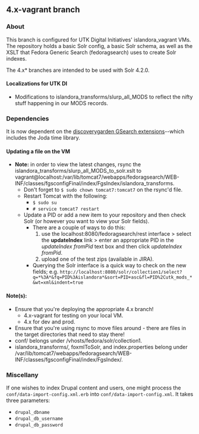 ## 4.x-vagrant branch ##

### About ###
This branch is configured for UTK Digital Initiatives' islandora_vagrant VMs. The repository holds a basic Solr config, a basic Solr schema, as well as the XSLT that Fedora Generic Search (fedoragsearch) uses to create Solr indexes.

The 4.x* branches are intended to be used with Solr 4.2.0.

#### Localizations for UTK DI ####
* Modifications to islandora_transforms/slurp_all_MODS to reflect the nifty stuff happening in our MODS records.

### Dependencies ###
It is now dependent on the [discoverygarden GSearch extensions](https://github.com/discoverygarden/dgi_gsearch_extensions)--which includes the Joda time library.


#### Updating a file on the VM
* __Note:__ in order to view the latest changes, rsync the islandora_transforms/slurp_all_MODS_to_solr.xslt to vagrant@localhost:/var/lib/tomcat7/webapps/fedoragsearch/WEB-INF/classes/fgsconfigFinal/index/FgsIndex/islandora_transforms.
	* Don't forget to `$ sudo chown tomcat7:tomcat7` on the rsync'd file.
	* Restart Tomcat with the following:
		* `$ sudo su`
		* `# service tomcat7 restart`
	* Update a PID or add a new item to your repository and then check Solr (or however you want to view your Solr fields).
		* There are a couple of ways to do this:
			1) use the localhost:8080/fedoragsearch/rest interface > select the __updateIndex__ link > enter an appropriate PID in the _updateIndex fromPid_ text box and then click _updateIndex fromPid_.
			2) upload one of the test zips (available in JIRA).
		* Querying the Solr interface is a quick way to check on the new fields; e.g. `http://localhost:8080/solr/collection1/select?q=*%3A*&fq=PID%3Aislandora*&sort=PID+asc&fl=PID%2Cutk_mods_*&wt=xml&indent=true`

#### Note(s):
* Ensure that you're deploying the appropriate 4.x branch!
	* 4.x-vagrant for testing on your local VM.
	* 4.x for dev and prod.
* Ensure that you're using rsync to move files around - there are files in the target directories that need to stay there!
* conf/ belongs under /vhosts/fedora/solr/collection1.
* islandora_transforms/, foxmlToSolr, and index.properties belong under /var/lib/tomcat7/webapps/fedoragsearch/WEB-INF/classes/fgsconfigFinal/index/FgsIndex/.

### Miscellany ###
If one wishes to index Drupal content and users, one might process the `conf/data-import-config.xml.erb` into `conf/data-import-config.xml`. It takes three parameters:

* `drupal_dbname`
* `drupal_db_username`
* `drupal_db_password`
